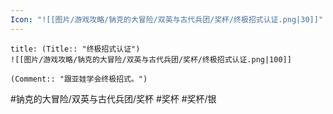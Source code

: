 ```yaml
---
Icon: "![[图片/游戏攻略/钠克的大冒险/双英与古代兵团/奖杯/终极招式认证.png|30]]"
---
```

```ad-common-silver-trophy
title: (Title:: "终极招式认证")
![[图片/游戏攻略/钠克的大冒险/双英与古代兵团/奖杯/终极招式认证.png|100]]

(Comment:: "跟亚娃学会终极招式。")
```

#钠克的大冒险/双英与古代兵团/奖杯 #奖杯 #奖杯/银

